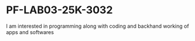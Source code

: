 # PF-LAB03-25K-3032
I am interested in programming along with coding and backhand working of apps and softwares 
